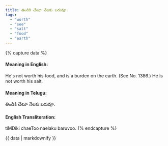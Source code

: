 ```yaml
---
title: తిండికి చేటూ నేలకు బరువూ.
tags:
  - "worth"
  - "see"
  - "salt"
  - "food"
  - "earth"
---
```


{% capture data %}
#### Meaning in English:
He's not worth his food, and is a burden on the earth.
(See No. 1386.)
He is not worth his salt.

#### Meaning in Telugu:
తిండికి చేటూ నేలకు బరువూ.

#### English Transliteration:
tiMDiki chaeToo naelaku baruvoo.
{% endcapture %}

<div class="notice">{{ data | markdownify }}</div>

